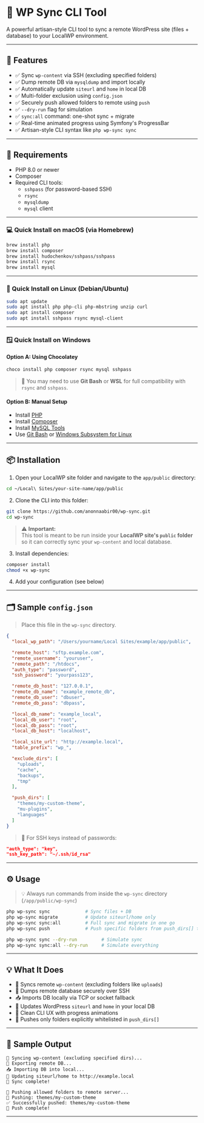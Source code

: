 # 🧩 WP Sync CLI Tool

A powerful artisan-style CLI tool to sync a remote WordPress site (files + database) to your LocalWP environment.

---

## 🚀 Features

- ✅ Sync `wp-content` via SSH (excluding specified folders)
- ✅ Dump remote DB via `mysqldump` and import locally
- ✅ Automatically update `siteurl` and `home` in local DB
- ✅ Multi-folder exclusion using `config.json`
- ✅ Securely push allowed folders to remote using `push`
- ✅ `--dry-run` flag for simulation
- ✅ `sync:all` command: one-shot sync + migrate
- ✅ Real-time animated progress using Symfony's ProgressBar
- ✅ Artisan-style CLI syntax like `php wp-sync sync`

---

## 🧰 Requirements

- PHP 8.0 or newer
- Composer
- Required CLI tools:
  - `sshpass` (for password-based SSH)
  - `rsync`
  - `mysqldump`
  - `mysql` client

---

### 💻 Quick Install on macOS (via Homebrew)

```bash
brew install php
brew install composer
brew install hudochenkov/sshpass/sshpass
brew install rsync
brew install mysql
```

---

### 🐧 Quick Install on Linux (Debian/Ubuntu)

```bash
sudo apt update
sudo apt install php php-cli php-mbstring unzip curl
sudo apt install composer
sudo apt install sshpass rsync mysql-client
```

---

### 🪟 Quick Install on Windows

#### Option A: Using Chocolatey

```powershell
choco install php composer rsync mysql sshpass
```

> 📝 You may need to use **Git Bash** or **WSL** for full compatibility with `rsync` and `sshpass`.

#### Option B: Manual Setup

- Install [PHP](https://windows.php.net/)
- Install [Composer](https://getcomposer.org/)
- Install [MySQL Tools](https://dev.mysql.com/downloads/)
- Use [Git Bash](https://gitforwindows.org/) or [Windows Subsystem for Linux](https://learn.microsoft.com/en-us/windows/wsl/)

---

## 📦 Installation

1. Open your LocalWP site folder and navigate to the `app/public` directory:

```bash
cd ~/Local\ Sites/your-site-name/app/public
```

2. Clone the CLI into this folder:

```bash
git clone https://github.com/anonnaabir00/wp-sync.git
cd wp-sync
```

> ⚠️ **Important:**  
> This tool is meant to be run inside your **LocalWP site's `public` folder**  
> so it can correctly sync your `wp-content` and local database.

3. Install dependencies:

```bash
composer install
chmod +x wp-sync
```

4. Add your configuration (see below)

---

## 🗂 Sample `config.json`

> Place this file in the `wp-sync` directory.

```json
{
  "local_wp_path": "/Users/yourname/Local Sites/example/app/public",

  "remote_host": "sftp.example.com",
  "remote_username": "youruser",
  "remote_path": "/htdocs",
  "auth_type": "password",
  "ssh_password": "yourpass123",

  "remote_db_host": "127.0.0.1",
  "remote_db_name": "example_remote_db",
  "remote_db_user": "dbuser",
  "remote_db_pass": "dbpass",

  "local_db_name": "example_local",
  "local_db_user": "root",
  "local_db_pass": "root",
  "local_db_host": "localhost",

  "local_site_url": "http://example.local",
  "table_prefix": "wp_",

  "exclude_dirs": [
    "uploads",
    "cache",
    "backups",
    "tmp"
  ],

  "push_dirs": [
    "themes/my-custom-theme",
    "mu-plugins",
    "languages"
  ]
}
```

> 🔐 For SSH keys instead of passwords:

```json
"auth_type": "key",
"ssh_key_path": "~/.ssh/id_rsa"
```

---

## ⚙️ Usage

> 💡 Always run commands from inside the `wp-sync` directory (`/app/public/wp-sync`)

```bash
php wp-sync sync             # Sync files + DB
php wp-sync migrate          # Update siteurl/home only
php wp-sync sync:all         # Full sync and migrate in one go
php wp-sync push             # Push specific folders from push_dirs[] to remote

php wp-sync sync --dry-run         # Simulate sync
php wp-sync sync:all --dry-run     # Simulate everything
```

---

## 💡 What It Does

- 📁 Syncs remote `wp-content` (excluding folders like `uploads`)
- 🧠 Dumps remote database securely over SSH
- 📥 Imports DB locally via TCP or socket fallback
- 🔁 Updates WordPress `siteurl` and `home` in your local DB
- 🚀 Clean CLI UX with progress animations
- 🔐 Pushes only folders explicitly whitelisted in `push_dirs[]`

---

## 🧪 Sample Output

```
📁 Syncing wp-content (excluding specified dirs)...
🧠 Exporting remote DB...
📥 Importing DB into local...
🔁 Updating siteurl/home to http://example.local
🎉 Sync complete!

🚀 Pushing allowed folders to remote server...
📂 Pushing: themes/my-custom-theme
✅ Successfully pushed: themes/my-custom-theme
🎉 Push complete!
```

---